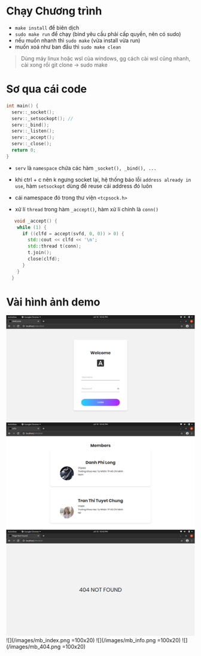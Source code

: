 
# Chạy Chương trình
* `make install` để biên dịch
* `sudo make run` để chạy (bind yêu cầu phải cấp quyền, nên có sudo)
* nếu muốn nhanh thì `sudo make` (vừa install vừa run)
* muốn xoá như ban đầu thì `sudo make clean`

> Dùng máy linux hoặc wsl của windows, gg cách cài wsl cũng nhanh, cài xong rồi git clone -> sudo make
# Sơ qua cái code
```c++
int main() {
  serv::_socket();
  serv::_setsockopt(); // 
  serv::_bind();
  serv::_listen();
  serv::_accept();
  serv::_close();
  return 0;
}
```
- `serv` là `namespace` chứa các hàm `_socket(), _bind(), ... `
-  khi ctrl + c nên k ngưng socket lại, hệ thống báo lỗi `address already in use`, hàm `setsockopt` dùng để reuse cái address đó luôn

- cái namespace đó trong thư viện `<tcpsock.h>` 
- xử lí `thread` trong hàm `_accept()`, hàm xử lí chính là `conn()`
```c++
   void _accept() {
    while (1) {
  	  if ((clfd = accept(svfd, 0, 0)) > 0) {
        std::cout << clfd << '\n';
        std::thread t(conn);
        t.join();
        close(clfd); 
      }
  	}
  }
  ```
# Vài hình ảnh demo
![](/images/pc_index.png)
![](/images/pc_info.png)
![](/images/pc_404.png)
![](/images/mb_index.png =100x20)
![](/images/mb_info.png =100x20)
![](/images/mb_404.png =100x20)
